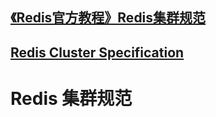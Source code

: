 ## [《Redis官方教程》Redis集群规范](http://ifeve.com/redis-cluster-spec/)

## [Redis Cluster Specification](https://redis.io/topics/cluster-spec)

# Redis 集群规范
